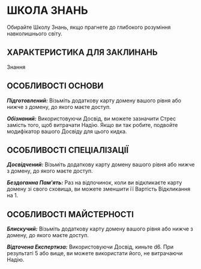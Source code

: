 ﻿# ШКОЛА ЗНАНЬ

Обирайте Школу Знань, якщо прагнете до глибокого розуміння навколишнього світу.

## ХАРАКТЕРИСТИКА ДЛЯ ЗАКЛИНАНЬ

Знання

## ОСОБЛИВОСТІ ОСНОВИ

***Підготовлений:*** Візьміть додаткову карту домену вашого рівня або нижче з домену, до якого маєте доступ.

***Обізнаний:*** Використовуючи Досвід, ви можете зазначити Стрес замість того, щоб витрачати Надію. Якщо ви так робите, подвойте модифікатор вашого Досвіду для цього кидка.

## ОСОБЛИВОСТІ СПЕЦІАЛІЗАЦІЇ

***Досвідчений:*** Візьміть додаткову карту домену вашого рівня або нижче з домену, до якого маєте доступ.

***Бездоганна Пам'ять:*** Раз на відпочинок, коли ви відкликаєте карту домену зі свого сховища, ви можете зменшити її Вартість Відкликання на 1.

## ОСОБЛИВОСТІ МАЙСТЕРНОСТІ

***Блискучий:*** Візьміть додаткову карту домену вашого рівня або нижче з домену, до якого маєте доступ.

***Відточена Експертиза:*** Використовуючи Досвід, киньте d6. При результаті 5 або вище, ви можете використати його, не витрачаючи Надію.